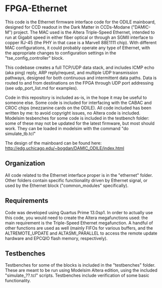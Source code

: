 # FPGA-Ethernet

This code is the Ethernet firmware interface code for the ODILE
mainboard, designed for CCD readout in the Dark Matter in CCDs-Modane
("DAMIC-M") project. The MAC used is the Altera Triple-Speed Ethernet,
intended to run at Gigabit speed in either fiber optical or through an
SGMII interface to copper RJ-45 (the PHY in that case is a Marvell
88E1111 chip). With different MAC configurations, it could probably
operate any type of Ethernet, with the appropriate changes to
configuration settings in the "tse_config_controller" block.

This codebase creates a full TCP/UDP data stack, and includes ICMP
echo (aka ping) reply, ARP reply/request, and multiple UDP
transmission pathways, designed for both continuous and intermittent
data paths. Data is routed to and from destinations on the FPGA
through UDP port addressing (see udp_port_list.md for examples).

Code in this repository is included as-is, in the hope it may be
useful to someone else. Some code is included for interfacing with the
CABAC and CROC chips (mezzanine cards on the ODILE). All code included
has been written by me: to avoid copyright issues, no Altera code is
included. Modelsim tesbenches for some code is included in the
testbench folder: some of these may not be updated for the latest
firmware, but most should work. They can be loaded in modelsim with
the command "do simulate_tb.tcl"

The design of the mainboard can be found here:
http://edg.uchicago.edu/~bogdan/DAMIC_ODILE/index.html

## Organization

All code related to the Ethernet interface proper is in the "ethernet"
folder. Other folders contain specific functionality driven by
Ethernet signal, or used by the Ethernet block ("common_modules"
specifically).

## Requirements

Code was developed using Quartus Prime 13.0sp1. In order to actually
use this code, you would need to create the Altera megafunctions used:
the main requirement is the Triple-Speed Ethernet megafunction. A
handful of other functions are used as well (mainly FIFOs for various
buffers, and the ALTREMOTE_UPDATE and ALTASMI_PARALLEL to access the
remote update hardware and EPCQIO flash memory, respectively).

## Testbenches

Testbenches for some of the blocks is included in the "testbenches"
folder. These are meant to be run using Modelsim Altera edition, using
the included "simulate_??.tcl" scripts. Testbenches include
verification of some basic functionality.